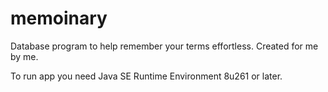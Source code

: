 # memoinary
Database program to help remember your terms effortless. Created for me by me. 

To run app you need Java SE Runtime Environment 8u261 or later. 
